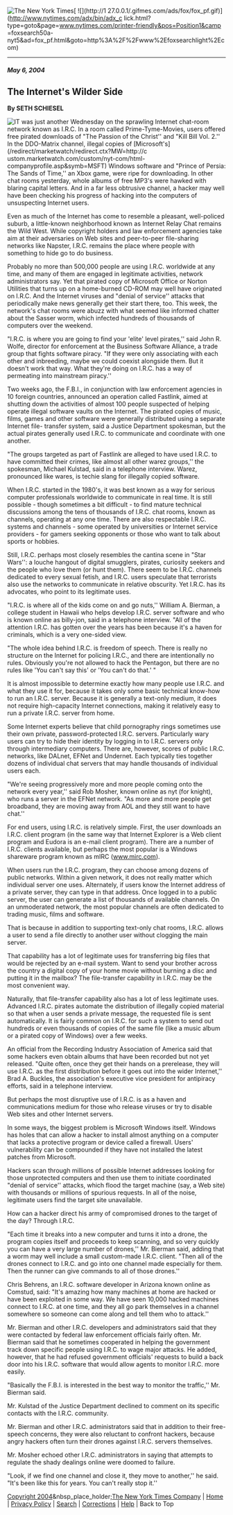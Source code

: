 ![The New York
Times](http://graphics7.nytimes.com/images/misc/logoprinter.gif)[ ![](http://1
27.0.0.1/.gifmes.com/ads/fox/fox_pf.gif)](http://www.nytimes.com/adx/bin/adx_c
lick.html?type=goto&page=www.nytimes.com/printer-friendly&pos=Position1&camp
=foxsearch50a-
nyt5&ad=fox_pf.html&goto=http%3A%2F%2Fwww%2Efoxsearchlight%2Ecom)

* * *

##### May 6, 2004

## The Internet's Wilder Side

**By SETH SCHIESEL**  

![I](http://graphics7.nytimes.com/images/dropcap/i.gif)T was just another
Wednesday on the sprawling Internet chat-room network known as I.R.C. In a
room called Prime-Tyme-Movies, users offered free pirated downloads of "The
Passion of the Christ'' and "Kill Bill Vol. 2.'' In the DDO-Matrix channel,
illegal copies of [Microsoft's](/redirect/marketwatch/redirect.ctx?MW=http://c
ustom.marketwatch.com/custom/nyt-com/html-companyprofile.asp&symb=MSFT)
Windows software and "Prince of Persia: The Sands of Time,'' an Xbox game,
were ripe for downloading. In other chat rooms yesterday, whole albums of free
MP3's were hawked with blaring capital letters. And in a far less obtrusive
channel, a hacker may well have been checking his progress of hacking into the
computers of unsuspecting Internet users.

Even as much of the Internet has come to resemble a pleasant, well-policed
suburb, a little-known neighborhood known as Internet Relay Chat remains the
Wild West. While copyright holders and law enforcement agencies take aim at
their adversaries on Web sites and peer-to-peer file-sharing networks like
Napster, I.R.C. remains the place where people with something to hide go to do
business.

Probably no more than 500,000 people are using I.R.C. worldwide at any time,
and many of them are engaged in legitimate activities, network administrators
say. Yet that pirated copy of Microsoft Office or Norton Utilities that turns
up on a home-burned CD-ROM may well have originated on I.R.C. And the Internet
viruses and "denial of service'' attacks that periodically make news generally
get their start there, too. This week, the network's chat rooms were abuzz
with what seemed like informed chatter about the Sasser worm, which infected
hundreds of thousands of computers over the weekend.

"I.R.C. is where you are going to find your 'elite' level pirates,'' said John
R. Wolfe, director for enforcement at the Business Software Alliance, a trade
group that fights software piracy. "If they were only associating with each
other and inbreeding, maybe we could coexist alongside them. But it doesn't
work that way. What they're doing on I.R.C. has a way of permeating into
mainstream piracy.''

Two weeks ago, the F.B.I., in conjunction with law enforcement agencies in 10
foreign countries, announced an operation called Fastlink, aimed at shutting
down the activities of almost 100 people suspected of helping operate illegal
software vaults on the Internet. The pirated copies of music, films, games and
other software were generally distributed using a separate Internet file-
transfer system, said a Justice Department spokesman, but the actual pirates
generally used I.R.C. to communicate and coordinate with one another.

"The groups targeted as part of Fastlink are alleged to have used I.R.C. to
have committed their crimes, like almost all other warez groups,'' the
spokesman, Michael Kulstad, said in a telephone interview. Warez, pronounced
like wares, is techie slang for illegally copied software.

When I.R.C. started in the 1980's, it was best known as a way for serious
computer professionals worldwide to communicate in real time. It is still
possible - though sometimes a bit difficult - to find mature technical
discussions among the tens of thousands of I.R.C. chat rooms, known as
channels, operating at any one time. There are also respectable I.R.C. systems
and channels - some operated by universities or Internet service providers -
for gamers seeking opponents or those who want to talk about sports or
hobbies.

Still, I.R.C. perhaps most closely resembles the cantina scene in "Star
Wars'': a louche hangout of digital smugglers, pirates, curiosity seekers and
the people who love them (or hunt them). There seem to be I.R.C. channels
dedicated to every sexual fetish, and I.R.C. users speculate that terrorists
also use the networks to communicate in relative obscurity. Yet I.R.C. has its
advocates, who point to its legitimate uses.

"I.R.C. is where all of the kids come on and go nuts,'' William A. Bierman, a
college student in Hawaii who helps develop I.R.C. server software and who is
known online as billy-jon, said in a telephone interview. "All of the
attention I.R.C. has gotten over the years has been because it's a haven for
criminals, which is a very one-sided view.

"The whole idea behind I.R.C. is freedom of speech. There is really no
structure on the Internet for policing I.R.C., and there are intentionally no
rules. Obviously you're not allowed to hack the Pentagon, but there are no
rules like 'You can't say this' or 'You can't do that.' "

It is almost impossible to determine exactly how many people use I.R.C. and
what they use it for, because it takes only some basic technical know-how to
run an I.R.C. server. Because it is generally a text-only medium, it does not
require high-capacity Internet connections, making it relatively easy to run a
private I.R.C. server from home.

Some Internet experts believe that child pornography rings sometimes use their
own private, password-protected I.R.C. servers. Particularly wary users can
try to hide their identity by logging in to I.R.C. servers only through
intermediary computers. There are, however, scores of public I.R.C. networks,
like DALnet, EFNet and Undernet. Each typically ties together dozens of
individual chat servers that may handle thousands of individual users each.

"We're seeing progressively more and more people coming onto the network every
year,'' said Rob Mosher, known online as nyt (for knight), who runs a server
in the EFNet network. "As more and more people get broadband, they are moving
away from AOL and they still want to have chat.''

For end users, using I.R.C. is relatively simple. First, the user downloads an
I.R.C. client program (in the same way that Internet Explorer is a Web client
program and Eudora is an e-mail client program). There are a number of I.R.C.
clients available, but perhaps the most popular is a Windows shareware program
known as mIRC (www.mirc.com).

When users run the I.R.C. program, they can choose among dozens of public
networks. Within a given network, it does not really matter which individual
server one uses. Alternately, if users know the Internet address of a private
server, they can type in that address. Once logged in to a public server, the
user can generate a list of thousands of available channels. On an unmoderated
network, the most popular channels are often dedicated to trading music, films
and software.

That is because in addition to supporting text-only chat rooms, I.R.C. allows
a user to send a file directly to another user without clogging the main
server.

That capability has a lot of legitimate uses for transferring big files that
would be rejected by an e-mail system. Want to send your brother across the
country a digital copy of your home movie without burning a disc and putting
it in the mailbox? The file-transfer capability in I.R.C. may be the most
convenient way.

Naturally, that file-transfer capability also has a lot of less legitimate
uses. Advanced I.R.C. pirates automate the distribution of illegally copied
material so that when a user sends a private message, the requested file is
sent automatically. It is fairly common on I.R.C. for such a system to send
out hundreds or even thousands of copies of the same file (like a music album
or a pirated copy of Windows) over a few weeks.

An official from the Recording Industry Association of America said that some
hackers even obtain albums that have been recorded but not yet released.
"Quite often, once they get their hands on a prerelease, they will use I.R.C.
as the first distribution before it goes out into the wider Internet,'' Brad
A. Buckles, the association's executive vice president for antipiracy efforts,
said in a telephone interview.

But perhaps the most disruptive use of I.R.C. is as a haven and communications
medium for those who release viruses or try to disable Web sites and other
Internet servers.

In some ways, the biggest problem is Microsoft Windows itself. Windows has
holes that can allow a hacker to install almost anything on a computer that
lacks a protective program or device called a firewall. Users' vulnerability
can be compounded if they have not installed the latest patches from
Microsoft.

Hackers scan through millions of possible Internet addresses looking for those
unprotected computers and then use them to initiate coordinated "denial of
service'' attacks, which flood the target machine (say, a Web site) with
thousands or millions of spurious requests. In all of the noise, legitimate
users find the target site unavailable.

How can a hacker direct his army of compromised drones to the target of the
day? Through I.R.C.

"Each time it breaks into a new computer and turns it into a drone, the
program copies itself and proceeds to keep scanning, and so very quickly you
can have a very large number of drones,'' Mr. Bierman said, adding that a worm
may well include a small custom-made I.R.C. client. "Then all of the drones
connect to I.R.C. and go into one channel made especially for them. Then the
runner can give commands to all of those drones.''

Chris Behrens, an I.R.C. software developer in Arizona known online as
Comstud, said: "It's amazing how many machines at home are hacked or have been
exploited in some way. We have seen 10,000 hacked machines connect to I.R.C.
at one time, and they all go park themselves in a channel somewhere so someone
can come along and tell them who to attack.''

Mr. Bierman and other I.R.C. developers and administrators said that they were
contacted by federal law enforcement officials fairly often. Mr. Bierman said
that he sometimes cooperated in helping the government track down specific
people using I.R.C. to wage major attacks. He added, however, that he had
refused government officials' requests to build a back door into his I.R.C.
software that would allow agents to monitor I.R.C. more easily.

"Basically the F.B.I. is interested in the best way to monitor the traffic,''
Mr. Bierman said.

Mr. Kulstad of the Justice Department declined to comment on its specific
contacts with the I.R.C. community.

Mr. Bierman and other I.R.C. administrators said that in addition to their
free-speech concerns, they were also reluctant to confront hackers, because
angry hackers often turn their drones against I.R.C. servers themselves.

Mr. Mosher echoed other I.R.C. administrators in saying that attempts to
regulate the shady dealings online were doomed to failure.

"Look, if we find one channel and close it, they move to another,'' he said.
"It's been like this for years. You can't really stop it.''

  
[Copyright 2004](/ref/membercenter/help/copyright.html)&nbsp_place_holder;[The
New York Times Company](http://www.nytco.com/) |
[Home](http://www.nytimes.com/) | [Privacy
Policy](http://www.nytimes.com/ref/membercenter/help/privacy.html) |
[Search](http://query.nytimes.com/search/advanced/) |
[Corrections](http://www.nytimes.com/corrections.html) |
[Help](http://www.nytimes.com/membercenter/sitehelp.html) | Back to Top

